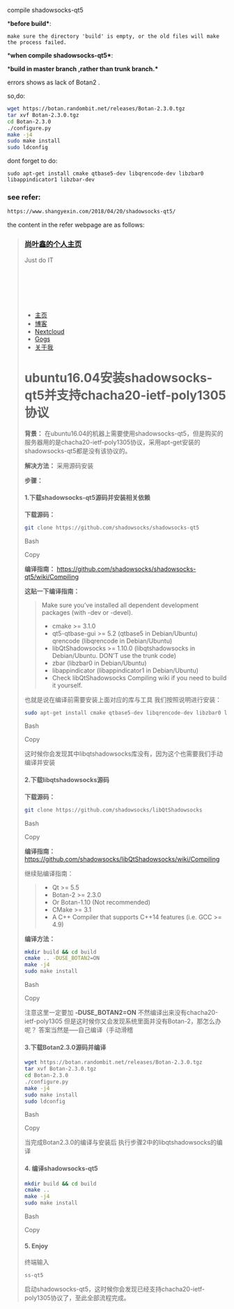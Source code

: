 compile shadowsocks-qt5

***before build\***:

```
make sure the directory 'build' is empty, or the old files will make the process failed.
```

***when compile shadowsocks-qt5\***:

***build in master branch ,rather than trunk branch.\***

errors shows as lack of Botan2 .

so,do:

```bash
wget https://botan.randombit.net/releases/Botan-2.3.0.tgz
tar xvf Botan-2.3.0.tgz
cd Botan-2.3.0
./configure.py
make -j4
sudo make install
sudo ldconfig
```

dont forget to do:

```
sudo apt-get install cmake qtbase5-dev libqrencode-dev libzbar0 libappindicator1 libzbar-dev
```

### see refer:

```bash
https://www.shangyexin.com/2018/04/20/shadowsocks-qt5/
```

the content in the refer webpage are as follows:

>
>
>### 									[尚叶鑫的个人主页](https://www.shangyexin.com/) 							
>
>Just do IT
>
>​		 	
>
>​							
>
>​															
>
>- [主页](https://www.shangyexin.com/)
>- [博客](https://www.shangyexin.com/blog/)
>- [Nextcloud](https://www.shangyexin.com/nextcloud/)
>- [Gogs](https://www.shangyexin.com/gogs/)
>- [关于我](https://www.shangyexin.com/about/)
>
># ubuntu16.04安装shadowsocks-qt5并支持chacha20-ietf-poly1305协议
>
>**背景：** 在ubuntu16.04的机器上需要使用shadowsocks-qt5，但是购买的服务器用的是chacha20-ietf-poly1305协议，采用apt-get安装的shadowsocks-qt5都是没有该协议的。
>
>**解决方法：**  采用源码安装
>
>**步骤：**
>
>#### 1.下载shadowsocks-qt5源码并安装相关依赖
>
>**下载源码：**
>
>```bash
>git clone https://github.com/shadowsocks/shadowsocks-qt5
>```
>
>Bash
>
>Copy
>
>**编译指南：** https://github.com/shadowsocks/shadowsocks-qt5/wiki/Compiling
>
>**这贴一下编译指南：**
>
>>   Make sure you’ve installed all dependent development packages (with -dev or -devel).
>>
>> - cmake >= 3.1.0
>> - qt5-qtbase-gui >= 5.2 (qtbase5 in Debian/Ubuntu)
>>     qrencode (libqrencode in Debian/Ubuntu)
>> - libQtShadowsocks >= 1.10.0 (libqtshadowsocks in Debian/Ubuntu. DON’T use the trunk code)
>> - zbar (libzbar0 in Debian/Ubuntu)
>> - libappindicator (libappindicator1 in Debian/Ubuntu)
>> - Check libQtShadowsocks Compiling wiki if you need to build it yourself.
>
>也就是说在编译前需要安装上面对应的库与工具
> 我们按照说明进行安装：
>
>```bash
>sudo apt-get install cmake qtbase5-dev libqrencode-dev libzbar0 libappindicator1 libzbar-dev
>```
>
>Bash
>
>Copy
>
>这时候你会发现其中libqtshadowsocks库没有，因为这个也需要我们手动编译并安装
>
>#### 2.下载libqtshadowsocks源码
>
>**下载源码：**
>
>```bash
>git clone https://github.com/shadowsocks/libQtShadowsocks 
>```
>
>Bash
>
>Copy
>
>**编译指南：** https://github.com/shadowsocks/libQtShadowsocks/wiki/Compiling
>
>继续贴编译指南：
>
>> - Qt >= 5.5
>> - Botan-2 >= 2.3.0
>> - Or Botan-1.10 (Not recommended)
>> - CMake >= 3.1
>> - A C++ Compiler that supports C++14 features (i.e. GCC >= 4.9)
>
>**编译方法：**
>
>```bash
>mkdir build && cd build
>cmake .. -DUSE_BOTAN2=ON
>make -j4
>sudo make install
>```
>
>Bash
>
>Copy
>
>注意这里一定要加 **-DUSE_BOTAN2=ON**
> 不然编译出来没有chacha20-ietf-poly1305
> 但是这时候你又会发现系统里面并没有Botan-2，那怎么办呢？
> 答案当然是—–自己编译（手动滑稽
>
>#### 3.下载Botan2.3.0源码并编译
>
>```bash
>wget https://botan.randombit.net/releases/Botan-2.3.0.tgz
>tar xvf Botan-2.3.0.tgz
>cd Botan-2.3.0
>./configure.py
>make -j4
>sudo make install
>sudo ldconfig
>```
>
>Bash
>
>Copy
>
>当完成Botan2.3.0的编译与安装后
> 执行步骤2中的libqtshadowsocks的编译
>
>#### 4. 编译shadowsocks-qt5
>
>```bash
>mkdir build && cd build
>cmake .. 
>make -j4
>sudo make install
>```
>
>Bash
>
>Copy
>
>#### 5. Enjoy
>
>终端输入
>
>```
>ss-qt5 
>```
>
>启动shadowsocks-qt5，这时候你会发现已经支持chacha20-ietf-poly1305协议了，至此全部流程完成。